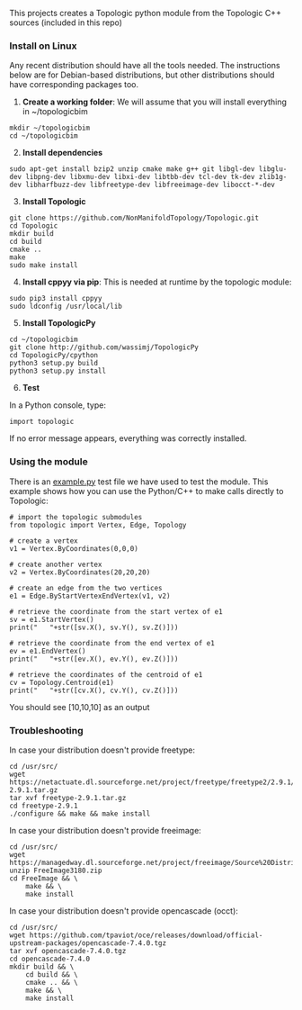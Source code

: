 This projects creates a Topologic python module from the Topologic C++ sources (included in this repo)

### Install on Linux

Any recent distribution should have all the tools needed. The instructions below are for Debian-based distributions, but other distributions should have corresponding packages too.

1. **Create a working folder**: We will assume that you will install everything in ~/topologicbim
```
mkdir ~/topologicbim
cd ~/topologicbim
```

2. **Install dependencies**
```
sudo apt-get install bzip2 unzip cmake make g++ git libgl-dev libglu-dev libpng-dev libxmu-dev libxi-dev libtbb-dev tcl-dev tk-dev zlib1g-dev libharfbuzz-dev libfreetype-dev libfreeimage-dev libocct-*-dev
```

3. **Install Topologic**
```
git clone https://github.com/NonManifoldTopology/Topologic.git
cd Topologic
mkdir build
cd build
cmake ..
make
sudo make install
```

4. **Install cppyy via pip**: This is needed at runtime by the topologic module:
```
sudo pip3 install cppyy
sudo ldconfig /usr/local/lib
```

5. **Install TopologicPy**
```
cd ~/topologicbim
git clone http://github.com/wassimj/TopologicPy
cd TopologicPy/cpython
python3 setup.py build
python3 setup.py install
```

6. **Test**

In a Python console, type:
```
import topologic
```
If no error message appears, everything was correctly installed.

### Using the module

There is an [example.py](~/topologicbim/TopologicPy/example.py) test file we have used to test the module. This example shows how you can use the Python/C++ to make calls directly to Topologic:

```
# import the topologic submodules
from topologic import Vertex, Edge, Topology

# create a vertex
v1 = Vertex.ByCoordinates(0,0,0) 

# create another vertex
v2 = Vertex.ByCoordinates(20,20,20)

# create an edge from the two vertices
e1 = Edge.ByStartVertexEndVertex(v1, v2)

# retrieve the coordinate from the start vertex of e1
sv = e1.StartVertex()
print("   "+str([sv.X(), sv.Y(), sv.Z()]))

# retrieve the coordinate from the end vertex of e1
ev = e1.EndVertex()
print("   "+str([ev.X(), ev.Y(), ev.Z()]))

# retrieve the coordinates of the centroid of e1
cv = Topology.Centroid(e1)
print("   "+str([cv.X(), cv.Y(), cv.Z()]))
```
You should see [10,10,10] as an output

### Troubleshooting

In case your distribution doesn't provide freetype:

```
cd /usr/src/
wget https://netactuate.dl.sourceforge.net/project/freetype/freetype2/2.9.1/freetype-2.9.1.tar.gz
tar xvf freetype-2.9.1.tar.gz
cd freetype-2.9.1
./configure && make && make install
```

In case your distribution doesn't provide freeimage:

```
cd /usr/src/
wget https://managedway.dl.sourceforge.net/project/freeimage/Source%20Distribution/3.18.0/FreeImage3180.zip
unzip FreeImage3180.zip
cd FreeImage && \
	make && \
	make install
```

In case your distribution doesn't provide opencascade (occt):

```
cd /usr/src/
wget https://github.com/tpaviot/oce/releases/download/official-upstream-packages/opencascade-7.4.0.tgz
tar xvf opencascade-7.4.0.tgz
cd opencascade-7.4.0
mkdir build && \
	cd build && \
	cmake .. && \
	make && \
	make install
```






